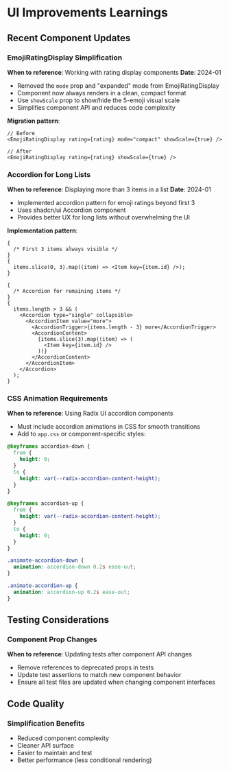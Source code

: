 # UI Improvements Learnings

## Recent Component Updates

### EmojiRatingDisplay Simplification

**When to reference**: Working with rating display components
**Date**: 2024-01

- Removed the `mode` prop and "expanded" mode from EmojiRatingDisplay
- Component now always renders in a clean, compact format
- Use `showScale` prop to show/hide the 5-emoji visual scale
- Simplifies component API and reduces code complexity

**Migration pattern**:

```tsx
// Before
<EmojiRatingDisplay rating={rating} mode="compact" showScale={true} />

// After
<EmojiRatingDisplay rating={rating} showScale={true} />
```

### Accordion for Long Lists

**When to reference**: Displaying more than 3 items in a list
**Date**: 2024-01

- Implemented accordion pattern for emoji ratings beyond first 3
- Uses shadcn/ui Accordion component
- Provides better UX for long lists without overwhelming the UI

**Implementation pattern**:

```tsx
{
  /* First 3 items always visible */
}
{
  items.slice(0, 3).map((item) => <Item key={item.id} />);
}

{
  /* Accordion for remaining items */
}
{
  items.length > 3 && (
    <Accordion type="single" collapsible>
      <AccordionItem value="more">
        <AccordionTrigger>{items.length - 3} more</AccordionTrigger>
        <AccordionContent>
          {items.slice(3).map((item) => (
            <Item key={item.id} />
          ))}
        </AccordionContent>
      </AccordionItem>
    </Accordion>
  );
}
```

### CSS Animation Requirements

**When to reference**: Using Radix UI accordion components

- Must include accordion animations in CSS for smooth transitions
- Add to `app.css` or component-specific styles:

```css
@keyframes accordion-down {
  from {
    height: 0;
  }
  to {
    height: var(--radix-accordion-content-height);
  }
}

@keyframes accordion-up {
  from {
    height: var(--radix-accordion-content-height);
  }
  to {
    height: 0;
  }
}

.animate-accordion-down {
  animation: accordion-down 0.2s ease-out;
}

.animate-accordion-up {
  animation: accordion-up 0.2s ease-out;
}
```

## Testing Considerations

### Component Prop Changes

**When to reference**: Updating tests after component API changes

- Remove references to deprecated props in tests
- Update test assertions to match new component behavior
- Ensure all test files are updated when changing component interfaces

## Code Quality

### Simplification Benefits

- Reduced component complexity
- Cleaner API surface
- Easier to maintain and test
- Better performance (less conditional rendering)
